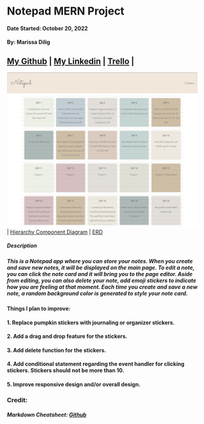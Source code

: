 # Notepad MERN Project

#### Date Started: October 20, 2022

#### By: Marissa Dilig

## [My Github](https://github.com/maripd) | [My Linkedin](https://www.linkedin.com/in/marissa-dilig-6ba71923a/) | [Trello](https://trello.com/b/78Bt7G4o/wordzzled) | []()

![Notebook Project](client/src/homepage.png) | [Hierarchy Component Diagram](client/src/hierarchy-component.png) | [ERD](client/src/ERD.png)

##### **Description**

##### This is a Notepad app where you can store your notes. When you create and save new notes, it will be displayed on the main page. To edit a note, you can click the note card and it will bring you to the page editor. Aside from editing, you can also delete your note, add emoji stickers to indicate how you are feeling at that moment. Each time you create and save a new note, a random background color is generated to style your note card. 

#### Things I plan to improve: 
#### 1. Replace pumpkin stickers with journaling or organizer stickers.
#### 2. Add a drag and drop feature for the stickers.
#### 3. Add delete function for the stickers.
#### 4. Add conditional statement regarding the event handler for clicking stickers. Stickers should not be more than 10.
#### 5. Improve responsive design and/or overall design.

### Credit:

##### Markdown Cheatsheet: [Github](github.com)
